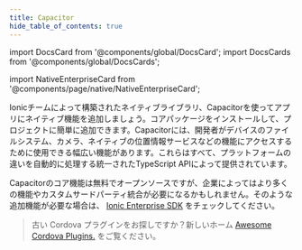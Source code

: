 ```yaml
---
title: Capacitor
hide_table_of_contents: true
---
```


import DocsCard from '@components/global/DocsCard';
import DocsCards from '@components/global/DocsCards';

import NativeEnterpriseCard from '@components/page/native/NativeEnterpriseCard';

<head>
  <title>Native APIs: Open-Source Native Device Plugins and Integrations</title>
  <meta
    name="description"
    content="Build native-powered app experiences with Native APIs. Ionic's open-source plugins and integrations make it easy to add native device functionality to any app."
  />
  <style>{`
    :root {
      --doc-item-container-width: 60rem;
    }
  `}</style>
</head>

<intro-end />

Ionicチームによって構築されたネイティブライブラリ、Capacitorを使ってアプリにネイティブ機能を追加しましょう。コアパッケージをインストールして、プロジェクトに簡単に追加できます。Capacitorには、開発者がデバイスのファイルシステム、カメラ、ネイティブの位置情報サービスなどの機能にアクセスするために使用できる幅広い機能があります。これらはすべて、プラットフォームの違いを自動的に処理する統一されたTypeScript APIによって提供されています。

Capacitorのコア機能は無料でオープンソースですが、企業によってはより多くの機能やカスタムサードパーティ統合が必要になるかもしれません。そのような追加機能が必要な場合は、 [Ionic Enterprise SDK](https://ionic.io/enterprise-sdk) をチェックしてください。

<NativeEnterpriseCard />

> 古い Cordova プラグインをお探しですか？新しいホーム [Awesome Cordova Plugins.](https://danielsogl.gitbook.io/awesome-cordova-plugins/) をご覧ください。
